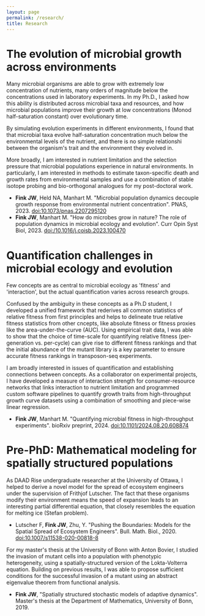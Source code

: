 ```yaml
---
layout: page
permalink: /research/
title: Research
---
```



# The evolution of microbial growth across environments


Many microbial organisms are able to grow with extremely low concentration of nutrients, many orders of magnitude below the concentrations used in laboratory experiments. In my Ph.D., I asked how this ability is distributed across microbial taxa and resources, and how microbial populations improve their growth at low concentrations (Monod half-saturation constant) over evolutionary time. 
<!-- The microbial adaptation to low nutrient environments has been difficult to test with experiments, in part because these experiments are technically challenging (low concentration growth over many generations) --> 
By simulating evolution experiments in different environments, I found that that microbial taxa evolve half-saturation concentration much below the environmental levels of the nutrient, and there is no simple relationshi between the organism's trait and the environment they evolved in. 

More broadly, I am interested in nutrient limitation and the selection pressure that microbial populations experience in natural environments. In particularly, I am interested in methods to  estimate taxon-specific death and growth rates from environmental samples and use a combination of stable isotope probing and bio-orthogonal analogues for my post-doctoral work. 


- **Fink JW**, Held NA, Manhart M. "Microbial population dynamics decouple growth response from environmental nutrient concentration". PNAS, 2023. [doi:10.1073/pnas.2207295120](https://doi.org/10.1073/pnas.2207295120)
- **Fink JW**, Manhart M. "How do microbes grow in nature? The role of population dynamics in microbial ecology and evolution". Curr Opin Syst Biol, 2023. [doi:/10.1016/j.coisb.2023.100470](https://doi.org/10.1016/j.coisb.2023.100470)

# Quantification challenges in  microbial ecology and evolution

Few concepts are as central to microbial ecology as 'fitness' and 'interaction', but the actual quantification varies across research groups. 
<!-- This ambiguity means the same data can be analysed in different ways, but how exactly the different versions of 'fitness' are related, is unclear. -->
Confused by the ambiguity in these concepts as a Ph.D student, I developed a unified framework that rederives all common statistics of relative fitness from first principles and helps to delineate true relative fitness statistics from other cncepts, like absolute fitness or fitness proxies like the area-under-the-curve (AUC). 
Using empirical trait data, I was able to show that the choice of time-scale for quantifying relative fitness (per-generation vs. per-cycle) can give rise to different fitness rankings and that the initial abundance of the mutant library is a key parameter to ensure accurate fitness rankings in transposon-seq experiments. 

<!-- A similar ambiguity surrounds the measurement of interaction strength between two microbial taxa, which may be defined through an experimental test or from models of population dynamics. Density-dependent models of competition capture interaction in a static coefficient, but offer no avenue to describe how the environment modulates the strength of interaction. As an alternative, I defined an interaction index for consumer-resource models that sums the sign of interaction over multiple resources, links interaction strength to the extracellular resource concentration and emphasizes that interaction can switch sign over a growth cycle. -->

I am broadly interested in issues of quantification and establishing connections between concepts. As a collaborator on experimental projects, I have developed  a measure of interaction strength for consumer-resource networks that links interaction to nutrient limitation and programmed custom software pipelines to quantify growth traits from high-throughput growth curve datasets using a combination of smoothing and piece-wise linear regression.

- **Fink JW**, Manhart M. "Quantifying microbial fitness in high-throughput experiments". bioRxiv preprint, 2024. [doi:10.1101/2024.08.20.608874](https://doi.org/10.1101/2024.08.20.608874 )



# Pre-PhD: Mathematical modeling for spatially structured populations

As DAAD Rise undergraduate researcher  at the University of Ottawa, I helped to derive a novel model for the spread of ecosystem engineers under the supervision of Frithjof Lutscher. The fact that these organisms modify their environment means the speed of expansion leads to an interesting partial differential equation, that closely resembles the equation for melting ice (Stefan problem).

- Lutscher F, **Fink JW**,  Zhu, Y. "Pushing the Boundaries: Models for the Spatial Spread of Ecosystem Engineers". Bull. Math. Biol., 2020.  [doi:10.1007/s11538-020-00818-8](https://doi.org/10.1007/s11538-020-00818-8)

For my master's thesis at the University of Bonn with Anton Bovier, I studied the invasion of mutant cells into a population with phenotypic heterogeneity, using a spatially-structured version of the Lokta-Volterra equation. Building on previous results, I was able to propose sufficient conditions for the successful invasion of a mutant using an abstract eigenvalue theorem from functional analysis.

- **Fink JW**, "Spatially structured stochastic models of adaptive dynamics". Master's thesis at the Department of Mathematics, University of Bonn, 2019.




